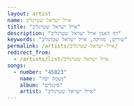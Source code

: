 ```yaml
---
layout: artist
name: אייל ישראל שטרנליב
title: "אייל ישראל שטרנליב"
description: "דף האמן אייל ישראל שטרנליב"
keywords: "שירים, מוזיקה, אייל ישראל שטרנליב"
permalink: /artists/אייל-ישראל-שטרנליב/
redirect_from:
  - /artists/list/אייל ישראל שטרנליב
songs:
  - number: "45823"
    name: "נשמה יפה"
    album: "סינגלים"
    artist: "אייל ישראל שטרנליב"
---
```

